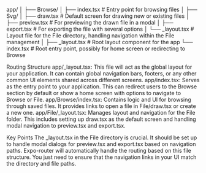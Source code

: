 app/
│
├── Browse/
│   ├── index.tsx          # Entry point for browsing files
│
├── Svg/
│   ├── draw.tsx           # Default screen for drawing new or existing files
│   ├── preview.tsx        # For previewing the drawn file in a modal
│   ├── export.tsx         # For exporting the file with several options
│   └── _layout.tsx        # Layout file for the File directory, handling navigation within the File management
│
├── _layout.tsx            # Root layout component for the app
└── index.tsx              # Root entry point, possibly for home screen or redirecting to Browse

Routing Structure
app/_layout.tsx: This file will act as the global layout for your application. It can contain global navigation bars, footers, or any other common UI elements shared across different screens.
app/index.tsx: Serves as the entry point to your application. This can redirect users to the Browse section by default or show a home screen with options to navigate to Browse or File.
app/Browse/index.tsx: Contains logic and UI for browsing through saved files. It provides links to open a file in File/draw.tsx or create a new one.
app/File/_layout.tsx: Manages layout and navigation for the File folder. This includes setting up draw.tsx as the default screen and handling modal navigation to preview.tsx and export.tsx.

Key Points
The _layout.tsx in the File directory is crucial. It should be set up to handle modal dialogs for preview.tsx and export.tsx based on navigation paths.
Expo-router will automatically handle the routing based on this file structure. You just need to ensure that the navigation links in your UI match the directory and file paths.
